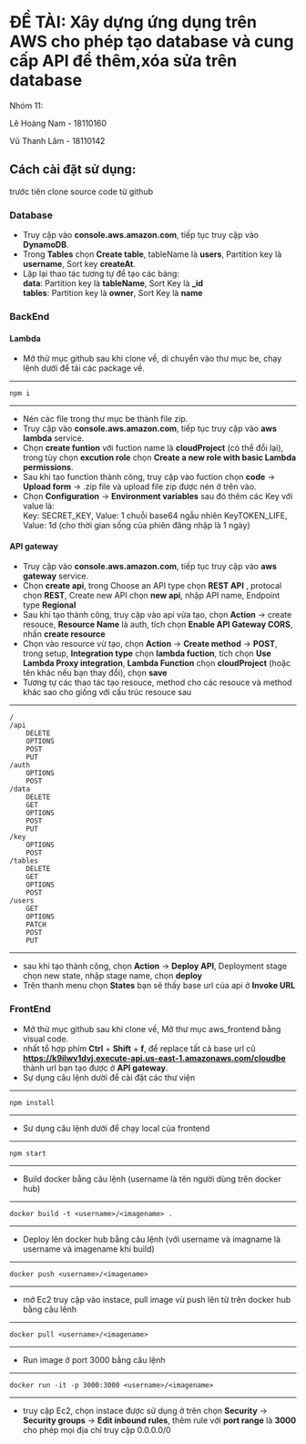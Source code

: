 # ĐỀ TÀI: Xây dựng ứng dụng trên AWS cho phép tạo database và cung cấp API để thêm,xóa sửa trên database

Nhóm 11:

Lê Hoàng Nam - 18110160

Vũ Thanh Lâm - 18110142

## Cách cài đặt sử dụng:

trước tiên clone source code từ github

### Database

- Truy cập vào **console.aws.amazon.com**, tiếp tục truy cập vào **DynamoDB**.
- Trong **Tables** chọn **Create table**, tableName là **users**, Partition key là **username**, Sort key **createAt**.
- Lặp lại thao tác tương tự để tạo các bảng: \
  **data**: Partition key là **tableName**, Sort Key là **_id** \
  **tables**: Partition key là **owner**, Sort Key là **name** 

### BackEnd

#### Lambda

- Mở thử mục github sau khi clone về, di chuyển vào thư mục be, chạy lệnh dưới để tải các package về.
---
    npm i
---
- Nén các file trong thư mục be thành file zip.
- Truy cập vào **console.aws.amazon.com**, tiếp tục truy cập vào **aws lambda** service.
- Chọn **create funtion** với fuction name là **cloudProject** (có thể đổi lại), trong tùy chọn **excution role** chọn **Create a new role with basic Lambda permissions**.
- Sau khi tạo function thành công, truy cập vào fuction chọn **code** -> **Upload form** -> .zip file và upload file zip được nén ở trên vào.
- Chọn **Configuration** -> **Environment variables** sau đó thêm các Key với value là:\
Key: SECRET_KEY, Value: 1 chuỗi base64 ngẫu nhiên
KeyTOKEN_LIFE, Value: 1d (cho thời gian sống của phiên đăng nhập là 1 ngày) 

#### API gateway

- Truy cập vào **console.aws.amazon.com**, tiếp tục truy cập vào **aws gateway** service.
- Chọn **create api**, trong Choose an API type chọn **REST API** , protocal chọn **REST**, Create new API chọn **new api**, nhập API name, Endpoint type **Regional**
- Sau khi tạo thành công, truy cập vào api vừa tạo, chọn **Action** -> create resouce, **Resource Name** là auth, tích chọn **Enable API Gateway CORS**, nhấn **create resource**
- Chọn vào resource vừ tạo, chọn **Action** -> **Create method** -> **POST**, trong setup, **Integration type** chọn **lambda fuction**, tích chọn **Use Lambda Proxy integration**, **Lambda Function** chọn **cloudProject** (hoặc tên khác nếu bạn thay đổi), chọn **save**
- Tương tự các thao tác tạo resouce, method cho các resouce và method khác sao cho giống với cấu trúc resouce sau

---
    /
    /api
        DELETE
        OPTIONS
        POST
        PUT
    /auth
        OPTIONS
        POST
    /data
        DELETE
        GET
        OPTIONS
        POST
        PUT
    /key
        OPTIONS
        POST
    /tables
        DELETE
        GET
        OPTIONS
        POST
    /users
        GET
        OPTIONS
        PATCH
        POST
        PUT

---
+ sau khi tạo thành công, chọn **Action** -> **Deploy API**, Deployment stage chọn new state, nhập stage name, chọn **deploy**
+ Trên thanh menu chọn **States** bạn sẽ thấy base url của api ở **Invoke URL**


### FrontEnd

- Mở thử mục github sau khi clone về, Mở thư mục aws_frontend bằng visual code.
- nhất tổ hợp phím **Ctrl** + **Shift** + **f**, để replace tất cả base url cũ **https://k9ilwv1dvj.execute-api.us-east-1.amazonaws.com/cloudbe** thành url bạn tạo được ở **API gateway**.
- Sự dụng câu lệnh dười để cài đặt các thư viện
---
    npm install
---
- Sư dụng câu lệnh dưới để chạy local của frontend
---
    npm start
---
- Build docker bằng câu lệnh (username là tên người dùng trên docker hub)
---
    docker build -t <username>/<imagename> .
---
- Deploy lên docker hub bằng câu lệnh (với username và imagname là username và imagename khi build)
---
    docker push <username>/<imagename>
---
- mở Ec2 truy cập vào instace, pull image vừ push lên từ trên docker hub bằng câu lênh
---
    docker pull <username>/<imagename>
---
- Run image ở port 3000 bằng câu lệnh
---
    docker run -it -p 3000:3000 <username>/<imagename>
---
- truy cập Ec2, chọn instace được sử dụng ở trên chọn **Security** -> **Security groups** -> **Edit inbound rules**, thêm rule với **port range** là **3000** cho phép mọi địa chỉ truy cập 0.0.0.0/0

